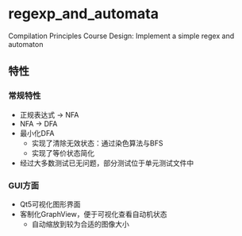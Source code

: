 # regexp_and_automata
Compilation Principles Course Design: Implement a simple regex and automaton


## 特性
### 常规特性
* 正规表达式 -> NFA
* NFA -> DFA
* 最小化DFA
    - 实现了清除无效状态：通过染色算法与BFS
    - 实现了等价状态简化
* 经过大多数测试已无问题，部分测试位于单元测试文件中

### GUI方面
* Qt5可视化图形界面
* 客制化GraphView，便于可视化查看自动机状态
    - 自动缩放到较为合适的图像大小
